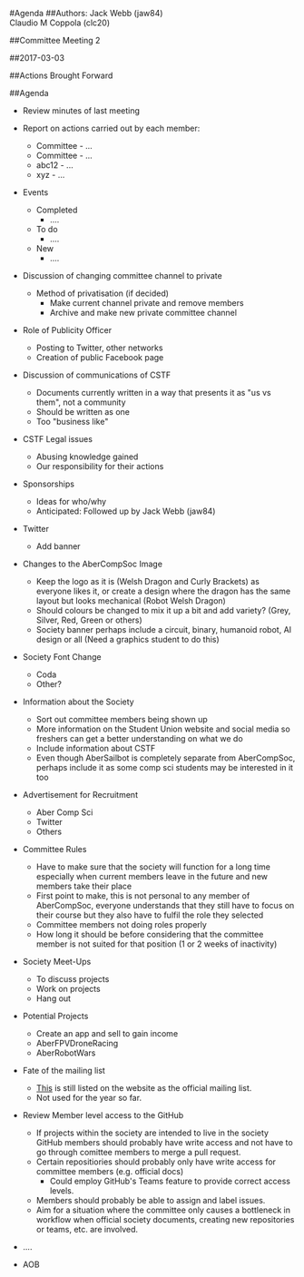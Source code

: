 #Agenda
##Authors:
Jack Webb (jaw84)  
Claudio M Coppola (clc20)

##Committee Meeting 2 

##2017-03-03

##Actions Brought Forward

##Agenda

- Review minutes of last meeting
- Report on actions carried out by each member:
  - Committee - ...
  - Committee - ...
  - abc12 - ...
  - xyz - ...

- Events
  - Completed
    - ....
  - To do
    - ....
  - New
    - ....
    
- Discussion of changing committee channel to private
  - Method of privatisation (if decided)
    - Make current channel private and remove members
    - Archive and make new private committee channel 

- Role of Publicity Officer
  - Posting to Twitter, other networks
  - Creation of public Facebook page
  
- Discussion of communications of CSTF
  - Documents currently written in a way that presents it as "us vs them", not a community
  - Should be written as one
  - Too "business like"
  
- CSTF Legal issues
  - Abusing knowledge gained
  - Our responsibility for their actions

- Sponsorships
  - Ideas for who/why
  - Anticipated: Followed up by Jack Webb (jaw84)

- Twitter
  - Add banner
  
- Changes to the AberCompSoc Image
   - Keep the logo as it is (Welsh Dragon and Curly Brackets) as everyone likes it, or create a design where the dragon has
   the same layout but looks mechanical (Robot Welsh Dragon)  
   - Should colours be changed to mix it up a bit and add variety? (Grey, Silver, Red, Green or others)
   - Society banner perhaps include a circuit, binary, humanoid robot, AI design or all (Need a graphics student to do this)

- Society Font Change 
   - Coda
   - Other?
   
- Information about the Society
  - Sort out committee members being shown up
  - More information on the Student Union website and social media so freshers can get a better understanding on what we do
  - Include information about CSTF 
  - Even though AberSailbot is completely separate from AberCompSoc, perhaps include it as some comp sci students may be 
  interested in it too
  
- Advertisement for Recruitment  
   - Aber Comp Sci
   - Twitter 
   - Others
   
- Committee Rules
  - Have to make sure that the society will function for a long time especially when current members leave in the future and
  new members take their place
  - First point to make, this is not personal to any member of AberCompSoc, everyone understands that they still have to 
  focus on their course but they also have to fulfil the role they selected  
  - Committee members not doing roles properly 
  - How long it should be before considering that the committee member is not suited for that position (1 or 2 weeks of 
  inactivity) 
  
- Society Meet-Ups 
  - To discuss projects 
  - Work on projects 
  - Hang out 
  
- Potential Projects 
  - Create an app and sell to gain income 
  - AberFPVDroneRacing 
  - AberRobotWars
  
- Fate of the mailing list
  - [This](https://groups.google.com/forum/#!forum/abercompsoc) is still listed on the website as the official mailing list.
  - Not used for the year so far.
  
- Review Member level access to the GitHub
  - If projects within the society are intended to live in the society GitHub members should probably have write access and not have to go through comittee members to merge a pull request.
  - Certain repositiories should probably only have write access for committee members (e.g. official docs)
    - Could employ GitHub's Teams feature to provide correct access levels.
  - Members should probably be able to assign and label issues.
  - Aim for a situation where the committee only causes a bottleneck in workflow when official society documents, creating new repositories or teams, etc. are involved.
  
- ....
- AOB
